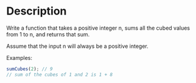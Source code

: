 # Description

Write a function that takes a positive integer n, sums all the cubed values from 1 to n, and returns that sum.

Assume that the input n will always be a positive integer.

Examples:

```javascript
sumCubes(2); // 9
// sum of the cubes of 1 and 2 is 1 + 8
```

